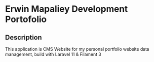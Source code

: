 # Erwin Mapaliey Development Portofolio #

## Description
This application is CMS Website for my personal portfolio website data management, build with Laravel 11 & Filament 3